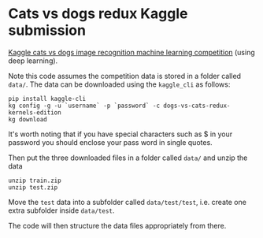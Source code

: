 # Cats vs dogs redux Kaggle submission
[Kaggle cats vs dogs image recognition machine learning competition](https://www.kaggle.com/c/dogs-vs-cats-redux-kernels-edition) (using deep learning).

Note this code assumes the competition data is stored in a folder called `data/`. The data can be downloaded using the `kaggle_cli` as follows:

    pip install kaggle-cli
    kg config -g -u `username` -p `password` -c dogs-vs-cats-redux-kernels-edition
    kg download

It's worth noting that if you have special characters such as $ in your password you should enclose your pass word in single quotes.

Then put the three downloaded files in a folder called `data/` and unzip the data

    unzip train.zip
    unzip test.zip

Move the `test` data into a subfolder called `data/test/test`, i.e. create one extra subfolder inside `data/test`.

The code will then structure the data files appropriately from there.
